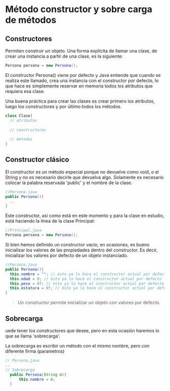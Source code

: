 # Método constructor y sobre carga de métodos
## Constructores
Permiten construir un objeto. Una forma explícita de llamar una clase, de crear una instancia a partir de una clase, es la siguiente:
```java
Persona persona = new Persona();
```
El constructor Persona() viene por defecto y Java entiende que cuando se realiza este llamado, crea una instancia con el constructor por defecto, lo que hace es simplemente reservar en memoria todos los atributos que requiera esa clase.

Una buena práctica para crear las clases es crear primero los atributos, luego los constructores y por último todos los métodos.
```java
class Clase{
  // atributos
  
  // constructores
  
  // metodos
}
```
## Constructor clásico
El constructor es un método especial porque no devuelve como void, o el String y no es necesario decirle que devuelva algo. Solamente es necesario colocar la palabra reservada 'public' y el nombre de la clase.
```java
//Persona.java
public Persona(){
  ..
}
```
Este constructor, así como está en este momento y para la clase en estudio, está haciendo la línea de la clase Principal:
```java
//Principal.java
Persona persona = new Persona();
```
Si bien hemos definido un constructor vacío, en ocasiones, es bueno inicializar los valores de las propiedades dentro del constructor. Es decir, inicializar los valores por defecto de un objeto instanciado.
```java
//Persona.java
public Persona(){
  this.nombre = ""; // ésto ya lo hace el constructor actual por defecto
  this.edad = 0; // ésto ya lo hace el constructor actual por defecto
  this.peso = 0f; // ésto ya lo hace el constructor actual por defecto
  this.estatura = 0f; // ésto ya lo hace el constructor actual por defecto
}
```
> Un constructor permite inicializar un objeto con valores por defecto.

## Sobrecarga

uede tener los constructores que desee, pero en esta ocasión haremos lo que se llama 'sobrecarga'.

La sobrecarga es escribir un método con el mismo nombre, pero con diferente firma (parametros)
```java
// Persona.java
..
// Sobrecarga
  public Persona(String n){
      this.nombre = n;
  }
```
